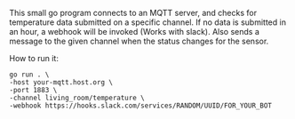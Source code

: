 This small go program connects to an MQTT server, and checks for temperature data submitted on a specific channel.
If no data is submitted in an hour, a webhook will be invoked (Works with slack).
Also sends a message to the given channel when the status changes for the sensor.

How to run it:
```
go run . \
-host your-mqtt.host.org \
-port 1883 \
-channel living_room/temperature \
-webhook https://hooks.slack.com/services/RANDOM/UUID/FOR_YOUR_BOT
```